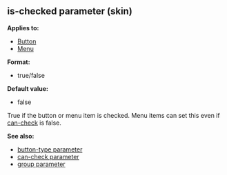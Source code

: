 ## is-checked parameter (skin)

<!-- -->
**Applies to:**
+   [Button](/ref/%7Bskin%7D/control/button.md) 
+   [Menu](/ref/%7Bskin%7D/control/menu.md) 
<!-- -->
**Format:**
+   true/false
<!-- -->
**Default value:**
+   false


True if the button or menu item is checked. Menu items can set
this even if [can-check](/ref/%7Bskin%7D/param/can-check.md) is false.

**See also:**
+   [button-type parameter](/ref/%7Bskin%7D/param/button-type.md) 
+   [can-check parameter](/ref/%7Bskin%7D/param/can-check.md) 
+   [group parameter](/ref/%7Bskin%7D/param/group.md) 